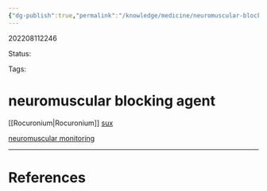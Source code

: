```yaml
---
{"dg-publish":true,"permalink":"/knowledge/medicine/neuromuscular-blocking-agent/"}
---
```



202208112246

Status: 

Tags:

# neuromuscular blocking agent
[[Rocuronium\|Rocuronium]]
[sux](Suxamethonium.md)




[neuromuscular monitoring](neuromuscular%20monitoring)


___
# References